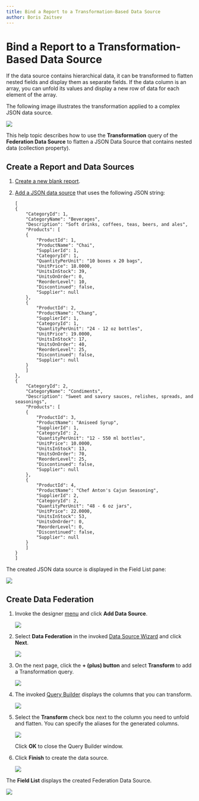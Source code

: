 ```yaml
---
title: Bind a Report to a Transformation-Based Data Source
author: Boris Zaitsev
---
```


# Bind a Report to a Transformation-Based Data Source

If the data source contains hierarchical data, it can be transformed to flatten nested fields and display them as separate fields. If the data column is an array, you can unfold its values and display a new row of data for each element of the array.

The following image illustrates the transformation applied to a complex JSON data source.  

![](../../../images/eurd-web-federated-data-source-transformation.png)

This help topic describes how to use the **Transformation** query of the **Federation Data Source** to flatten a JSON Data Source that contains nested data (collection property).

## Create a Report and Data Sources

1. [Create a new blank report](../../../articles/report-designer/report-designer-tools/report-wizard/empty-report.md).

1. [Add a JSON data source](../../../articles/report-designer/bind-to-data/bind-a-report-to-json-data.md) that uses the following JSON string:

    ```
    [
    {
        "CategoryId": 1,
        "CategoryName": "Beverages",
        "Description": "Soft drinks, coffees, teas, beers, and ales",
        "Products": [
        {
            "ProductId": 1,
            "ProductName": "Chai",
            "SupplierId": 1,
            "CategoryId": 1,
            "QuantityPerUnit": "10 boxes x 20 bags",
            "UnitPrice": 18.0000,
            "UnitsInStock": 39,
            "UnitsOnOrder": 0,
            "ReorderLevel": 10,
            "Discontinued": false,
            "Supplier": null
        },
        {
            "ProductId": 2,
            "ProductName": "Chang",
            "SupplierId": 1,
            "CategoryId": 1,
            "QuantityPerUnit": "24 - 12 oz bottles",
            "UnitPrice": 19.0000,
            "UnitsInStock": 17,
            "UnitsOnOrder": 40,
            "ReorderLevel": 25,
            "Discontinued": false,
            "Supplier": null
        }
        ]
    },
    {
        "CategoryId": 2,
        "CategoryName": "Condiments",
        "Description": "Sweet and savory sauces, relishes, spreads, and seasonings",
        "Products": [
        {
            "ProductId": 3,
            "ProductName": "Aniseed Syrup",
            "SupplierId": 1,
            "CategoryId": 2,
            "QuantityPerUnit": "12 - 550 ml bottles",
            "UnitPrice": 10.0000,
            "UnitsInStock": 13,
            "UnitsOnOrder": 70,
            "ReorderLevel": 25,
            "Discontinued": false,
            "Supplier": null
        },
        {
            "ProductId": 4,
            "ProductName": "Chef Anton's Cajun Seasoning",
            "SupplierId": 2,
            "CategoryId": 2,
            "QuantityPerUnit": "48 - 6 oz jars",
            "UnitPrice": 22.0000,
            "UnitsInStock": 53,
            "UnitsOnOrder": 0,
            "ReorderLevel": 0,
            "Discontinued": false,
            "Supplier": null
        }
        ]
    }
    ]
    ```
The created JSON data source is displayed in the Field List pane:

![](../../../images/eurd-web-federated-datasource-transformation-json-datasource.png)

## Create Data Federation

1. Invoke the designer [menu](../report-designer-tools/menu.md) and click **Add Data Source**.

   ![](../../../images/eurd-web-data-source-menu.png) 


1. Select **Data Federation** in the invoked [Data Source Wizard](../report-designer-tools/data-source-wizard.md) and click **Next**.

    ![](../../../images/eurd-web-data-source-wizard-select-data-federation.png)

1. On the next page, click the **+ (plus) button** and select **Transform** to add a Transformation query.

    ![](../../../images/eurd-web-data-federation-wizard-add-transformation-query.png)

1. The invoked [Query Builder](../../../articles/report-designer/report-designer-tools/query-builder.md) displays the columns that you can transform.

    ![](../../../images/eurd-web-data-federation-transformation-query-builder.png)

1. Select the **Transform** check box next to the column you need to unfold and flatten. You can specify the aliases for the generated columns.

    ![](../../../images/eurd-web-data-federation-transformation-query.png)

    Click **OK** to close the Query Builder window.
    
1. Click **Finish** to create the data source.

    ![](../../../images/eurd-web-data-federation-finish-data-source.png)

The **Field List** displays the created Federation Data Source.

![](../../../images/eurd-web-data-federation-result.png)

